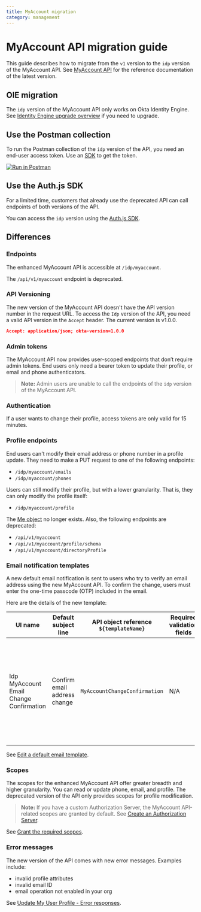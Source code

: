 ```yaml
---
title: MyAccount migration
category: management
---
```


# MyAccount API migration guide

<ApiLifecycle access="ie" />

This guide describes how to migrate from the `v1` version to the `idp` version of the MyAccount API. See [MyAccount API](/docs/reference/api/myaccount/) for the reference documentation of the latest version.

## OIE migration

The `idp` version of the MyAccount API only works on Okta Identity Engine. See [Identity Engine upgrade overview](/docs/guides/oie-upgrade-overview/main/) if you need to upgrade.

## Use the Postman collection

To run the Postman collection of the `idp` version of the API, you need an end-user access token. Use an [SDK](/docs/guides/auth-js/main/#handle-responses) to get the token.

[![Run in Postman](https://run.pstmn.io/button.svg)](https://app.getpostman.com/run-collection/9cb68745dbf85ae3a871)

## Use the Auth.js SDK

For a limited time, customers that already use the deprecated API can call endpoints of both versions of the API.

You can access the `idp` version using the [Auth.js SDK](https://github.com/okta/okta-auth-js).

## Differences

### Endpoints

The enhanced MyAccount API is accessible at `/idp/myaccount`.

The `/api/v1/myaccount` endpoint is deprecated.

### API Versioning

The new version of the MyAccount API doesn't have the API version number in the request URL. To access the `Idp` version of the API, you need a valid API version in the `Accept` header. The current version is v1.0.0.

```json
Accept: application/json; okta-version=1.0.0
```

### Admin tokens

The MyAccount API now provides user-scoped endpoints that don’t require admin tokens. End users only need a bearer token to update their profile, or email and phone authenticators.

> **Note:** Admin users are unable to call the endpoints of the `idp` version of the MyAccount API.

### Authentication

If a user wants to change their profile, access tokens are only valid for 15 minutes.

### Profile endpoints

End users can't modify their email address or phone number in a profile update. They need to make a PUT request to one of the following endpoints:

* `/idp/myaccount/emails`
* `/idp/myaccount/phones`

Users can still modify their profile, but with a lower granularity. That is, they can only modify the profile itself:

* `/idp/myaccount/profile`

The [Me object](/docs/reference/api/archive-myaccount/#me-object) no longer exists. Also, the following endpoints are deprecated:

* `/api/v1/myaccount`
* `/api/v1/myaccount/profile/schema`
* `/api/v1/myaccount/directoryProfile`

### Email notification templates

A new default email notification is sent to users who try to verify an email address using the new MyAccount API. To confirm the change, users must enter the one-time passcode (OTP) included in the email.

Here are the details of the new template:

| UI name | Default subject line | API object reference</br>`${templateName}` | Required validation fields | Description |
|---------|---------|----------------------|----------|---------|
| Idp MyAccount Email Change Confirmation | Confirm email address change | `MyAccountChangeConfirmation` | N/A | Sent to users who try to verify an email address using MyAccount APIs. The users must enter the provided code to confirm the change. |

See [Edit a default email template](/docs/guides/custom-email/main/#edit-a-default-email-template).

### Scopes

The scopes for the enhanced MyAccount API offer greater breadth and higher granularity. You can read or update phone, email, and profile. The deprecated version of the API only provides scopes for profile modification.

> **Note:** If you have a custom Authorization Server, the MyAccount API-related scopes are granted by default. See [Create an Authorization Server](/docs/guides/customize-authz-server/-/main/).

See [Grant the required scopes](/docs/guides/configure-user-scoped-account-management/main/#grant-the-required-scopes).

### Error messages

The new version of the API comes with new error messages. Examples include:

* invalid profile attributes
* invalid email ID
* email operation not enabled in your org

See [Update My User Profile - Error responses](/docs/reference/api/myaccount/#error-responses-8).
